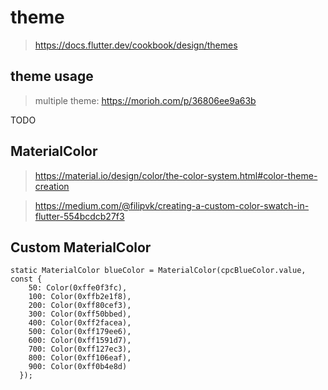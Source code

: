 # theme
> https://docs.flutter.dev/cookbook/design/themes

## theme usage
> multiple theme: https://morioh.com/p/36806ee9a63b

TODO


## MaterialColor
> https://material.io/design/color/the-color-system.html#color-theme-creation

> https://medium.com/@filipvk/creating-a-custom-color-swatch-in-flutter-554bcdcb27f3

## Custom MaterialColor
```
static MaterialColor blueColor = MaterialColor(cpcBlueColor.value, const {
    50: Color(0xffe0f3fc),
    100: Color(0xffb2e1f8),
    200: Color(0xff80cef3),
    300: Color(0xff50bbed),
    400: Color(0xff2facea),
    500: Color(0xff179ee6),
    600: Color(0xff1591d7),
    700: Color(0xff127ec3),
    800: Color(0xff106eaf),
    900: Color(0xff0b4e8d)
  });

```


